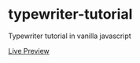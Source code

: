# typewriter-tutorial
 Typewriter tutorial in vanilla javascript

[Live Preview](https://htmlpreview.github.io/?https://github.com/russs123/typewriter-tutorial/blob/main/index.html)
